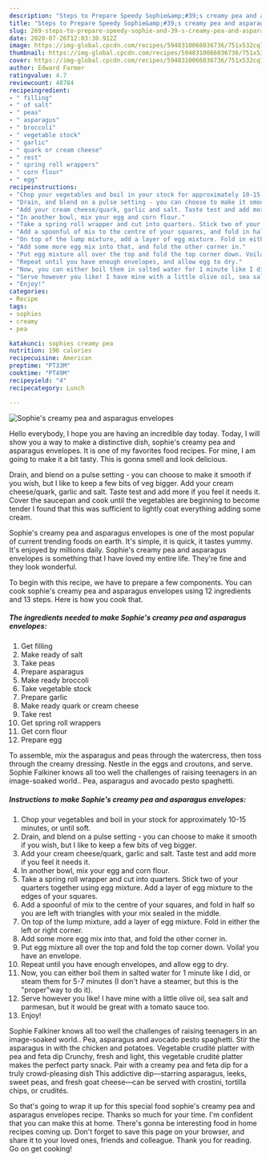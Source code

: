 ```yaml
---
description: "Steps to Prepare Speedy Sophie&amp;#39;s creamy pea and asparagus envelopes"
title: "Steps to Prepare Speedy Sophie&amp;#39;s creamy pea and asparagus envelopes"
slug: 269-steps-to-prepare-speedy-sophie-and-39-s-creamy-pea-and-asparagus-envelopes
date: 2020-07-26T12:03:30.912Z
image: https://img-global.cpcdn.com/recipes/5948310066036736/751x532cq70/sophies-creamy-pea-and-asparagus-envelopes-recipe-main-photo.jpg
thumbnail: https://img-global.cpcdn.com/recipes/5948310066036736/751x532cq70/sophies-creamy-pea-and-asparagus-envelopes-recipe-main-photo.jpg
cover: https://img-global.cpcdn.com/recipes/5948310066036736/751x532cq70/sophies-creamy-pea-and-asparagus-envelopes-recipe-main-photo.jpg
author: Edward Farmer
ratingvalue: 4.7
reviewcount: 40784
recipeingredient:
- " filling"
- " of salt"
- " peas"
- " asparagus"
- " broccoli"
- " vegetable stock"
- " garlic"
- " quark or cream cheese"
- " rest"
- " spring roll wrappers"
- " corn flour"
- " egg"
recipeinstructions:
- "Chop your vegetables and boil in your stock for approximately 10-15 minutes, or until soft."
- "Drain, and blend on a pulse setting - you can choose to make it smooth if you wish, but I like to keep a few bits of veg bigger."
- "Add your cream cheese/quark, garlic and salt. Taste test and add more if you feel it needs it."
- "In another bowl, mix your egg and corn flour."
- "Take a spring roll wrapper and cut into quarters. Stick two of your quarters together using egg mixture. Add a layer of egg mixture to the edges of your squares."
- "Add a spoonful of mix to the centre of your squares, and fold in half so you are left with triangles with your mix sealed in the middle."
- "On top of the lump mixture, add a layer of egg mixture. Fold in either the left or right corner."
- "Add some more egg mix into that, and fold the other corner in."
- "Put egg mixture all over the top and fold the top corner down. Voila! you have an envelope."
- "Repeat until you have enough envelopes, and allow egg to dry."
- "Now, you can either boil them in salted water for 1 minute like I did, or steam them for 5-7 minutes (I don&#39;t have a steamer, but this is the &#34;proper&#34;way to do it)."
- "Serve however you like! I have mine with a little olive oil, sea salt and parmesan, but it would be great with a tomato sauce too."
- "Enjoy!"
categories:
- Recipe
tags:
- sophies
- creamy
- pea

katakunci: sophies creamy pea 
nutrition: 196 calories
recipecuisine: American
preptime: "PT33M"
cooktime: "PT49M"
recipeyield: "4"
recipecategory: Lunch

---
```



![Sophie&#39;s creamy pea and asparagus envelopes](https://img-global.cpcdn.com/recipes/5948310066036736/751x532cq70/sophies-creamy-pea-and-asparagus-envelopes-recipe-main-photo.jpg)

Hello everybody, I hope you are having an incredible day today. Today, I will show you a way to make a distinctive dish, sophie&#39;s creamy pea and asparagus envelopes. It is one of my favorites food recipes. For mine, I am going to make it a bit tasty. This is gonna smell and look delicious.

Drain, and blend on a pulse setting - you can choose to make it smooth if you wish, but I like to keep a few bits of veg bigger. Add your cream cheese/quark, garlic and salt. Taste test and add more if you feel it needs it. Cover the saucepan and cook until the vegetables are beginning to become tender I found that this was sufficient to lightly coat everything adding some cream.

Sophie&#39;s creamy pea and asparagus envelopes is one of the most popular of current trending foods on earth. It's simple, it is quick, it tastes yummy. It's enjoyed by millions daily. Sophie&#39;s creamy pea and asparagus envelopes is something that I have loved my entire life. They're fine and they look wonderful.


To begin with this recipe, we have to prepare a few components. You can cook sophie&#39;s creamy pea and asparagus envelopes using 12 ingredients and 13 steps. Here is how you cook that.

<!--inarticleads1-->

##### The ingredients needed to make Sophie&#39;s creamy pea and asparagus envelopes:

1. Get  filling
1. Make ready  of salt
1. Take  peas
1. Prepare  asparagus
1. Make ready  broccoli
1. Take  vegetable stock
1. Prepare  garlic
1. Make ready  quark or cream cheese
1. Take  rest
1. Get  spring roll wrappers
1. Get  corn flour
1. Prepare  egg


To assemble, mix the asparagus and peas through the watercress, then toss through the creamy dressing. Nestle in the eggs and croutons, and serve. Sophie Falkiner knows all too well the challenges of raising teenagers in an image-soaked world.. Pea, asparagus and avocado pesto spaghetti. 

<!--inarticleads2-->

##### Instructions to make Sophie&#39;s creamy pea and asparagus envelopes:

1. Chop your vegetables and boil in your stock for approximately 10-15 minutes, or until soft.
1. Drain, and blend on a pulse setting - you can choose to make it smooth if you wish, but I like to keep a few bits of veg bigger.
1. Add your cream cheese/quark, garlic and salt. Taste test and add more if you feel it needs it.
1. In another bowl, mix your egg and corn flour.
1. Take a spring roll wrapper and cut into quarters. Stick two of your quarters together using egg mixture. Add a layer of egg mixture to the edges of your squares.
1. Add a spoonful of mix to the centre of your squares, and fold in half so you are left with triangles with your mix sealed in the middle.
1. On top of the lump mixture, add a layer of egg mixture. Fold in either the left or right corner.
1. Add some more egg mix into that, and fold the other corner in.
1. Put egg mixture all over the top and fold the top corner down. Voila! you have an envelope.
1. Repeat until you have enough envelopes, and allow egg to dry.
1. Now, you can either boil them in salted water for 1 minute like I did, or steam them for 5-7 minutes (I don&#39;t have a steamer, but this is the &#34;proper&#34;way to do it).
1. Serve however you like! I have mine with a little olive oil, sea salt and parmesan, but it would be great with a tomato sauce too.
1. Enjoy!


Sophie Falkiner knows all too well the challenges of raising teenagers in an image-soaked world.. Pea, asparagus and avocado pesto spaghetti. Stir the asparagus in with the chicken and potatoes. Vegetable crudité platter with pea and feta dip Crunchy, fresh and light, this vegetable crudité platter makes the perfect party snack. Pair with a creamy pea and feta dip for a truly crowd-pleasing dish This addictive dip—starring asparagus, leeks, sweet peas, and fresh goat cheese—can be served with crostini, tortilla chips, or crudités. 

So that's going to wrap it up for this special food sophie&#39;s creamy pea and asparagus envelopes recipe. Thanks so much for your time. I'm confident that you can make this at home. There's gonna be interesting food in home recipes coming up. Don't forget to save this page on your browser, and share it to your loved ones, friends and colleague. Thank you for reading. Go on get cooking!
